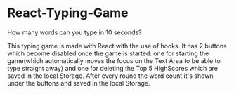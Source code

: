 # React-Typing-Game 


How many words can you type in 10 seconds?



This typing game is made with React with the use of hooks. It has 2 buttons which become disabled once the game is started: one for starting the game(which automatically moves the focus on the Text Area to be able to type straight away) and one for deleting the Top 5 HighScores which are saved in the local Storage. After every round the word count it's shown under the buttons and saved in the local Storage.
